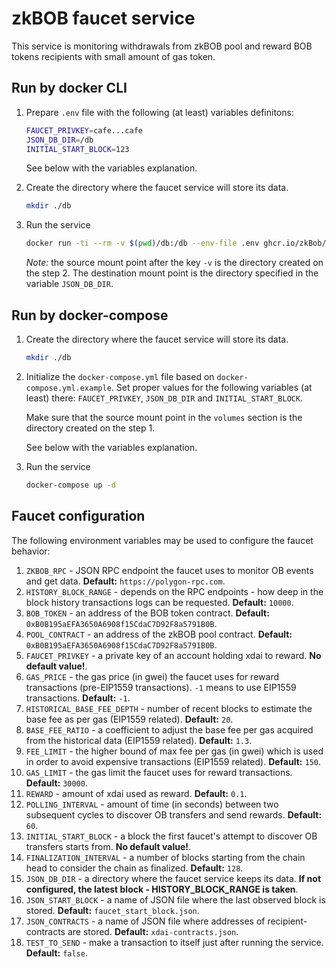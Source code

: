zkBOB faucet service
====

This service is monitoring withdrawals from zkBOB pool and reward BOB tokens recipients with small amount of gas token.

## Run by docker CLI

1. Prepare `.env` file with the following (at least) variables definitons:

   ```bash
   FAUCET_PRIVKEY=cafe...cafe
   JSON_DB_DIR=/db
   INITIAL_START_BLOCK=123
   ```

   See below with the variables explanation.

2. Create the directory where the faucet service will store its data.

   ```bash
   mkdir ./db
   ```

3. Run the service 

   ```bash
   docker run -ti --rm -v $(pwd)/db:/db --env-file .env ghcr.io/zkBob/zkbob-faucet:latest 
   ```
   
   _Note:_ the source mount point after the key `-v` is the directory created on the step 2. The destination mount point is the directory specified in the variable `JSON_DB_DIR`.

## Run by docker-compose

1. Create the directory where the faucet service will store its data.

   ```bash
   mkdir ./db
   ```

2. Initialize the `docker-compose.yml` file based on `docker-compose.yml.example`. Set proper values for the following variables (at least) there: `FAUCET_PRIVKEY`, `JSON_DB_DIR` and `INITIAL_START_BLOCK`.

   Make sure that the source mount point in the `volumes` section is the directory created on the step 1.

   See below with the variables explanation.

3. Run the service 

   ```bash
   docker-compose up -d
   ```

## Faucet configuration 

The following environment variables may be used to configure the faucet behavior:

1. `ZKBOB_RPC` - JSON RPC endpoint the faucet uses to monitor OB events and get data. **Default:** `https://polygon-rpc.com`.
2. `HISTORY_BLOCK_RANGE` - depends on the RPC endpoints - how deep in the block history transactions logs can be requested. **Default:** `10000`.
3. `BOB_TOKEN` - an address of the BOB token contract. **Default:** `0xB0B195aEFA3650A6908f15CdaC7D92F8a5791B0B`.
4. `POOL_CONTRACT` - an address of the zkBOB pool contract. **Default:** `0xB0B195aEFA3650A6908f15CdaC7D92F8a5791B0B`.
6. `FAUCET_PRIVKEY` - a private key of an account holding xdai to reward. **No default value!**.
7. `GAS_PRICE` - the gas price (in gwei) the faucet uses for reward transactions (pre-EIP1559 transactions). `-1` means to use EIP1559 transactions. **Default:** `-1`.
8. `HISTORICAL_BASE_FEE_DEPTH` - number of recent blocks to estimate the base fee as per gas (EIP1559 related). **Default:** `20`.
10. `BASE_FEE_RATIO` - a coefficient to adjust the base fee per gas acquired from the historical data (EIP1559 related). **Default:** `1.3`.
11. `FEE_LIMIT` - the higher bound of max fee per gas (in gwei) which is used in order to avoid expensive transactions (EIP1559 related). **Default:** `150`.
12. `GAS_LIMIT` - the gas limit the faucet uses for reward transactions. **Default:** `30000`.
13. `REWARD` - amount of xdai used as reward. **Default:** `0.1`.
14. `POLLING_INTERVAL` - amount of time (in seconds) between two subsequent cycles to discover OB transfers and send rewards. **Default:** `60`.
15. `INITIAL_START_BLOCK` - a block the first faucet's attempt to discover OB transfers starts from. **No default value!**.
16. `FINALIZATION_INTERVAL` - a number of blocks starting from the chain head to consider the chain as finalized. **Default:** `128`.
17. `JSON_DB_DIR` - a directory where the faucet service keeps its data. **If not configured, the latest block - HISTORY_BLOCK_RANGE is taken**.
18. `JSON_START_BLOCK` - a name of JSON file where the last observed block is stored. **Default:** `faucet_start_block.json`.
19. `JSON_CONTRACTS` - a name of JSON file where addresses of recipient-contracts are stored. **Default:** `xdai-contracts.json`.
20. `TEST_TO_SEND` - make a transaction to itself just after running the service. **Default:** `false`.